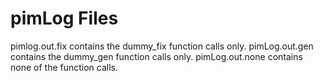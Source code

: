 # pimLog Files

pimlog.out.fix contains the dummy_fix function calls only.
pimLog.out.gen contains the dummy_gen function calls only. 
pimLog.out.none contains none of the function calls. 
